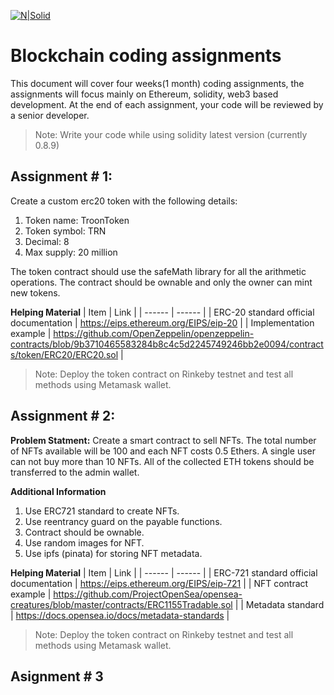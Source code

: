 [![N|Solid](https://eadn-wc04-4642508.nxedge.io/cdn/wp-content/themes/troontechnologies/assets/img/inner-logo.svg)](https://troontechnologies.com/)

# Blockchain coding assignments

This document will cover four weeks(1 month) coding assignments, the assignments will focus mainly on Ethereum, solidity, web3 based development. At the end of each assignment, your code will be reviewed by a senior developer. 

> Note: Write your code while using solidity latest version (currently 0.8.9)

## Assignment # 1:
Create a custom erc20 token with the following details:
1. Token name: TroonToken
2. Token symbol: TRN
3. Decimal: 8
4. Max supply: 20 million

The token contract should use the safeMath library for all the arithmetic operations. The contract should be ownable and only the owner can mint new tokens. 

**Helping Material**
| Item | Link |
| ------ | ------ |
| ERC-20 standard official documentation | https://eips.ethereum.org/EIPS/eip-20 |
| Implementation example | https://github.com/OpenZeppelin/openzeppelin-contracts/blob/9b3710465583284b8c4c5d2245749246bb2e0094/contracts/token/ERC20/ERC20.sol |

> Note: Deploy the token contract on Rinkeby testnet and test all methods using Metamask wallet. 


## Assignment # 2:
**Problem Statment:**
    Create a smart contract to sell NFTs. The total number of NFTs available will be 100 and each NFT costs 0.5 Ethers. A single user can not buy more than 10 NFTs.  All of the collected ETH tokens should be transferred to the admin wallet. 

**Additional Information**
1. Use ERC721 standard to create NFTs.
2. Use reentrancy guard on the payable functions. 
3. Contract should be ownable.
4. Use random images for NFT.
5. Use ipfs (pinata) for storing NFT metadata.

**Helping Material**
| Item | Link |
| ------ | ------ |
| ERC-721 standard official documentation | https://eips.ethereum.org/EIPS/eip-721 |
| NFT contract example | https://github.com/ProjectOpenSea/opensea-creatures/blob/master/contracts/ERC1155Tradable.sol |
| Metadata standard | https://docs.opensea.io/docs/metadata-standards |

> Note: Deploy the token contract on Rinkeby testnet and test all methods using Metamask wallet. 

## Asignment # 3

